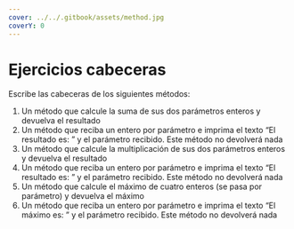 ```yaml
---
cover: ../../.gitbook/assets/method.jpg
coverY: 0
---
```


# Ejercicios cabeceras

Escribe las cabeceras de los siguientes métodos:

1. Un método que calcule la suma de sus dos parámetros enteros y devuelva el resultado
2. Un método que reciba un entero por parámetro e imprima el texto “El resultado es: ” y el parámetro recibido. Este método no devolverá nada
3. Un método que calcule la multiplicación de sus dos parámetros enteros y devuelva el resultado
4. Un método que reciba un entero por parámetro e imprima el texto “El resultado es: ” y el parámetro recibido. Este método no devolverá nada
5. Un método que calcule el máximo de cuatro enteros (se pasa por parámetro) y devuelva el máximo
6. Un método que reciba un entero por parámetro e imprima el texto “El máximo es: ” y el parámetro recibido. Este método no devolverá nada
